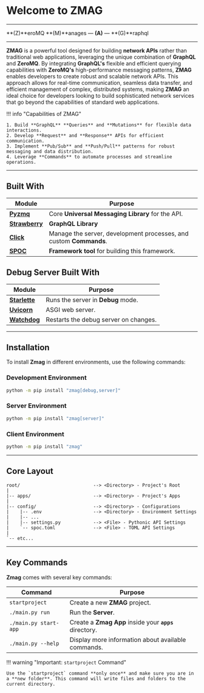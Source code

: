 # Welcome to **ZMAG**

---

**(Z)**eroMQ **(M)**anages — **(A)** — **(G)**raphql

---

**ZMAG** is a powerful tool designed for building **network APIs** rather than traditional web applications, leveraging the unique combination of **GraphQL** and **ZeroMQ**. By integrating **GraphQL's** flexible and efficient querying capabilities with **ZeroMQ's** high-performance messaging patterns, **ZMAG** enables developers to create robust and scalable network APIs. This approach allows for real-time communication, seamless data transfer, and efficient management of complex, distributed systems, making **ZMAG** an ideal choice for developers looking to build sophisticated network services that go beyond the capabilities of standard web applications.

!!! info "Capabilities of ZMAG"

    1. Build **GraphQL** **Queries** and **Mutations** for flexible data interactions.
    2. Develop **Request** and **Response** APIs for efficient communication.
    3. Implement **Pub/Sub** and **Push/Pull** patterns for robust messaging and data distribution.
    4. Leverage **Commands** to automate processes and streamline operations.

<div id="terminal-index" data-termynal></div>

---

## Built With

| Module                                         | Purpose                                                            |
| ---------------------------------------------- | ------------------------------------------------------------------ |
| [**Pyzmq**](https://pyzmq.readthedocs.io)      | Core **Universal Messaging Library** for the API.                  |
| [**Strawberry**](https://strawberry.rocks/)    | **GraphQL Library**                                                |
| [**Click**](https://github.com/pallets/click/) | Manage the server, development processes, and custom **Commands**. |
| [**SPOC**](https://pypi.org/project/spoc/)     | **Framework tool** for building this framework.                    |

## Debug Server Built With

| Module                                                   | Purpose                               |
| -------------------------------------------------------- | ------------------------------------- |
| [**Starlette**](https://www.starlette.io/)               | Runs the server in **Debug** mode.    |
| [**Uvicorn**](https://www.uvicorn.org/)                  | ASGI web server.                      |
| [**Watchdog**](https://github.com/gorakhargosh/watchdog) | Restarts the debug server on changes. |

---

## Installation

To install **Zmag** in different environments, use the following commands:

### **Development** Environment

```sh
python -m pip install "zmag[debug,server]"
```

### **Server** Environment

```sh
python -m pip install "zmag[server]"
```

### **Client** Environment

```sh
python -m pip install "zmag"
```

---

## Core **Layout**

```text
root/                           --> <Directory> - Project's Root
|
|-- apps/                       --> <Directory> - Project's Apps
|
|-- config/                     --> <Directory> - Configurations
|    |-- .env                   --> <Directory> - Environment Settings
|    |-- ...
|    |-- settings.py            --> <File> - Pythonic API Settings
|    `-- spoc.toml              --> <File> - TOML API Settings
|
`-- etc...
```

---

## Key Commands

**Zmag** comes with several key commands:

| Command               | Purpose                                                 |
| --------------------- | ------------------------------------------------------- |
| `startproject`        | Create a new **ZMAG** project.                          |
| `./main.py run`       | Run the **Server**.                                     |
| `./main.py start-app` | Create a **Zmag App** inside your **`apps`** directory. |
| `./main.py --help`    | Display more information about available commands.      |

!!! warning "Important: `startproject` Command"

    Use the `startproject` command **only once** and make sure you are in a **new folder**. This command will write files and folders to the current directory.
